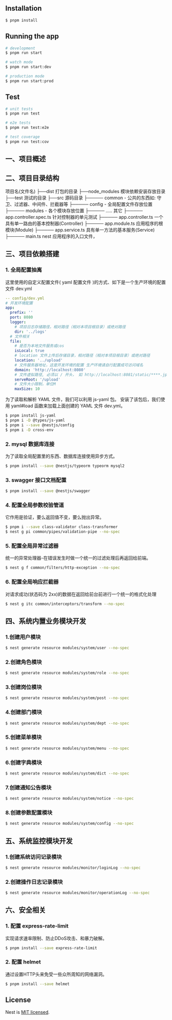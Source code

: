 

## Installation

```bash
$ pnpm install
```

## Running the app

```bash
# development
$ pnpm run start

# watch mode
$ pnpm run start:dev

# production mode
$ pnpm run start:prod
```

## Test

```bash
# unit tests
$ pnpm run test

# e2e tests
$ pnpm run test:e2e

# test coverage
$ pnpm run test:cov
```

## 一、项目概述

## 二、项目目录结构
项目名(文件名)
├──dist 打包的目录
├──node_modules 模块依赖安装存放目录
├──test 测试的目录
├──src 源码目录
├───── common - 公共的东西如: 守卫、过滤器、中间件、拦截器等
├───── config - 全局配置文件存放位置
├───── modules - 各个模块存放位置
├───── ..... 其它
├───── app.controller.spec.ts 针对控制器的单元测试
├───── app.controller.ts 一个具有单一路由的基本控制器(Controller)
├───── app.module.ts 应用程序的根模块(Module)
├───── app.service.ts 具有单一方法的基本服务(Service)
├───── main.ts nest 应用程序的入口文件，

## 三、项目依赖搭建

### 1. 全局配置抽离
这里使用的自定义配置文件( yaml 配置文件 )的方式、如下是一个生产环境的配置文件 dev.yml

```yaml
-- config/dev.yml
# 开发环境配置
app:
  prefix: ''
  port: 8080
  logger:
    # 项目日志存储路径，相对路径（相对本项目根目录）或绝对路径
    dir: '../logs'
  # 文件相关
  file:
    # 是否为本地文件服务或cos
    isLocal: true
    # location 文件上传后存储目录，相对路径（相对本项目根目录）或绝对路径
    location: '../upload'
    # 文件服务器地址，这是开发环境的配置 生产环境请自行配置成可访问域名
    domain: 'http://localhost:8080'
    # 文件虚拟路径, 必须以 / 开头， 如 http://localhost:8081/static/****.jpg  , 如果不需要则 设置 ''
    serveRoot: '/upload'
    # 文件大小限制，单位M
    maxSize: 10
```

为了读取和解析 YAML 文件，我们可以利用 js-yaml 包。
安装了该包后，我们使用 yaml#load 函数来加载上面创建的 YAML 文件  dev.yml。
```bash
$ pnpm install js-yaml
$ pnpm i -D @types/js-yaml
$ pnpm i --save @nestjs/config
$ pnpm i -D cross-env
```

### 2. mysql 数据库连接
为了读取全局配置里的东西、数据库连接使用异步方式。
```bash
$ pnpm install --save @nestjs/typeorm typeorm mysql2

```

### 3. swagger 接口文档配置
```bash
$ pnpm install --save @nestjs/swagger

```

### 4. 配置全局参数校验管道
它作用是验证，要么返回值不变，要么抛出异常。
```bash
$ pnpm i --save class-validator class-transformer
$ nest g pi common/pipes/validation-pipe --no-spec
```

### 5. 配置全局异常过滤器
统一的异常处理器-在错误发生时做一个统一的过滤处理后再返回给前端。
```bash
$ nest g f common/filters/http-exception --no-spec

```

### 6. 配置全局响应拦截器
对请求成功(状态码为 2xx)的数据在返回给前台前进行一个统一的格式化处理
```bash
$ nest g itc common/interceptors/transform --no-spec

```

## 四、系统内置业务模块开发

### 1.创建用户模块
```bash
$ nest generate resource modules/system/user --no-spec
```

### 2.创建角色模块
```bash
$ nest generate resource modules/system/role --no-spec
```

### 3.创建岗位模块
```bash
$ nest generate resource modules/system/post --no-spec
```

### 4.创建部门模块
```bash
$ nest generate resource modules/system/dept --no-spec
```

### 5.创建菜单模块
```bash
$ nest generate resource modules/system/menu --no-spec
```

### 6.创建字典模块
```bash
$ nest generate resource modules/system/dict --no-spec
```

### 7.创建通知公告模块
```bash
$ nest generate resource modules/system/notice --no-spec
```

### 8.创建参数配置模块
```bash
$ nest generate resource modules/system/config --no-spec
```

## 五、系统监控模块开发

### 1.创建系统访问记录模块
```bash
$ nest generate resource modules/monitor/loginLog --no-spec
```

### 2.创建操作日志记录模块
```bash
$ nest generate resource modules/monitor/operationLog --no-spec
```

## 六、安全相关

### 1. 配置 express-rate-limit 
实现请求速率限制、防止DDoS攻击、和暴力破解。
```bash
$ pnpm install --save express-rate-limit
```

### 2. 配置 helmet
通过设置HTTP头来免受一些众所周知的网络漏洞。
```bash
$ pnpm install --save helmet
```

## License

Nest is [MIT licensed](LICENSE).
